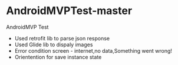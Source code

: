 # AndroidMVPTest-master

AndroidMVP Test
- Used retrofit lib to parse json response
- Used Glide lib to dispaly images
- Error condition screen - internet,no data,Something went wrong!
- Orientention for save instance state 

